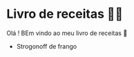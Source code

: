 # Livro de receitas :man_cook:

Olá ! BEm vindo ao meu livro de receitas :wave:

- Strogonoff de frango

